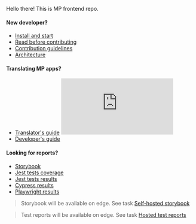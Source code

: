 Hello there! This is MP frontend repo.

#### New developer?

- [Install and start](./docs/installation.md)
- [Read before contributing](./docs/read_before_contributing.md)
- [Contribution guidelines](./docs/contribution_guidelines.md)
- [Architecture](./docs/architecture.md)

#### Translating MP apps?

- [Translator's guide](./docs/translator.md) ![Tux, the Linux mascot](https://img.shields.io/badge/dynamic/json.svg?style=plastic&color=2096F3&label=&query=%24.translatedPercentage&url=https://api.locize.app/badgedata/8e456486-4642-407a-94bd-cf341d210e55&suffix=%+translated&link=https://www.locize.com)
- [Developer's guide](./docs/translations.md)

#### Looking for reports?

- [Storybook](https://app.edge.mazepay.io/internal/frontend/storybook)
- [Jest tests coverage](https://app.edge.mazepay.io/internal/frontend/testing/jest_tests_coverage)
- [Jest tests results](https://app.edge.mazepay.io/internal/frontend/testing/jest_tests_result)
- [Cypress results](https://app.edge.mazepay.io/internal/frontend/testing/cypress_tests_result)
- [Playwright results](https://app.edge.mazepay.io/internal/frontend/testing/playwright_tests_result)

> Storybook will be available on edge.
> See task [Self-hosted storybook](https://app.clickup.com/t/2179883/MP-6435)

> Test reports will be available on edge.
> See task [Hosted test reports](https://app.clickup.com/t/2179883/MP-6514)
